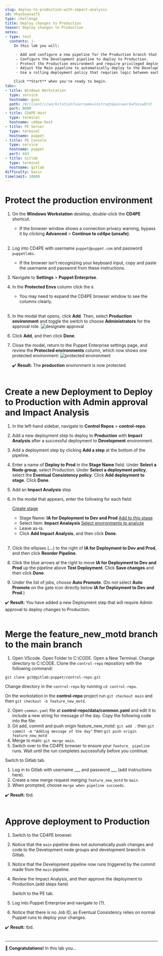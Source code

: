 ```yaml
---
slug: deploy-to-production-with-impact-analysis
id: hhyo5oaxazf5
type: challenge
title: Deploy changes to Production
teaser: Deploy changes to Production
notes:
- type: text
  contents: |-
    In this lab you will:

     - Add and configure a new pipeline for the Production branch that requires impact analysis and manual deployment.
     - Configure the Development pipeline to deploy to Production.
     - Protect the Production environment and require privileged deployment step approval.
     - Adjust the Main pipeline to automatically deploy to the Development branch from a git commit.
     - Use a rolling deployment policy that requries logic between each step.

    Click **Start** when you're ready to begin.
tabs:
- title: Windows Workstation
  type: service
  hostname: guac
  path: /#/client/c/workstation?username=instruqt&password=Passw0rd!
  port: 8080
- title: CD4PE-Host
  type: terminal
  hostname: cd4pe-host
- title: PE Server
  type: terminal
  hostname: puppet
- title: PE Console
  type: service
  hostname: puppet
  port: 443
- title: Gitlab
  type: terminal
  hostname: gitlab
difficulty: basic
timelimit: 10800
---
```

Protect the production environment
========
1. On the **Windows Workstation** desktop, double-click the **CD4PE** shortcut.
    - If the browser window shows a connection privacy warning, bypass it by clicking **Advanced** > **Continue to cd4pe (unsafe)**.<br><br>
1. Log into CD4PE with username `puppet@puppet.com` and password `puppetlabs`.
    - If the browser isn't recognizing your keyboard input, copy and paste the username and password from these instructions.
2. Navigate to **Settings** > **Puppet Enterprise**.
3. In the **Protected Envs** column click the `0`.
    - You may need to expand the CD4PE browser window to see the columns clearly.<br><br>
1. In the modal that opens, click **Add**. Then, select **Production environment** and toggle the switch to choose  **Administrators** for the approval role. ![designate approval](https://storage.googleapis.com/instruqt-images/PE501-Continuously%20Deliver/PE501-designate-approval.png)
1. Click **Add**, and then click **Done**.
1. Close the modal, return to the Puppet Enterprise settings page, and review the **Protected environments** column, which now shows one protected environment: ![protected environment](https://storage.googleapis.com/instruqt-images/PE501-Continuously%20Deliver/PE501-protectedenv.png)

    ✔️ **Result:** The **production** environment is now protected.<br><br>

Create a new Deployment to Deploy to Production with Admin approval and Impact Analysis
========
1. In the left-hand sidebar, navigate to **Control Repos** > **control-repo**.
2. Add a new deployment step to deploy to **Production** with **Impact Analysis** after a successful deployment to **Development** environment.
3. Add a deployment step by clicking **Add a step** at the bottom of the pipeline.
4. Enter a name of **Deploy to Prod** in the **Stage Name** field. Under **Select a Node group**, select Production. Under **Select a deployment policy**, select the **Eventual Consistency policy**. Click **Add deployment to stage**. Click **Done**.
5. Add an **Impact Analysis** step
1. In the modal that appears, enter the following for each field:

    <u>Create stage</u>
    - Stage Name: **IA for Deployment to Dev and Prod**
    <u>Add to this stage</u>
    - Select Item: **Impact Analaysis**
    <u>Select environments to analyze</u>
    - Leave as-is.
    - Click **Add Impact Analysis**, and then click **Done**.<br><br>

1. Click the ellipses (**...**) to the right of **IA for Deployment to Dev and Prod**, and then click **Reorder Pipeline**.
1. Click the blue arrows at the right to move **IA for Deployment to Dev and Prod** up the pipeline above **Test Deployment**. Click **Save changes** and then click **Done**.
1. Under the list of jobs, choose **Auto Promote**. (Do not select **Auto Promote** on the gate icon directly below **IA for Deployment to Dev and Prod**.)

✔️ **Result:** You have added a new Deployment step that will require Admin approval to deploy changes to Production.<br><br>

Merge the feature_new_motd branch to the main branch
========
1. Open VScode. Open Folder to C:\CODE. Open a New Terminal. Change directory to C:\CODE. Clone the `control-repo` repository with the following command:

```
git clone git@gitlab:puppet/control-repo.git
```
Change directory in the `control-repo` by running `cd control-repo`.

On the workstation in the **control-repo** project run `git checkout main` and then `git checkout -b feature_new_motd`.

2. Open `common.yaml` file at **control-repo/data/common.yaml** and edit it to include a new string for message of the day. Copy the following code into the file:
4. Git add, commit and push origin feature_new_motd: `git add .` then `git commit -m "Adding message of the day"` then `git push origin feature_new_motd`
5. Merge to main: `git merge main`.
6. Switch over to the CD4PE browser to ensure your `feature_ pipeline` runs. Wait until the run completes successfully before you continue.

Switch to Gitlab tab.

1. Log in to Gitlab with username ___ and password ___ (add instructions here).
1. Create a new merge request merging `feature_new_motd` to `main`.
8. When prompted, choose `merge when pipeline succeeds`.

✔️ **Result:** tbd.<br><br>

Approve deployment to Production
========
1. Switch to the CD4PE browser.
2. Notice that the `main` pipeline does not automatically push changes and code to the Development node groups and development branch in Gitlab.
3. Notice that the Development pipeline now runs triggered by the commit made from the `main` pipeline.
4. Review the Impact Analysis, and then approve the deployment to Production.(add steps here)

    Switch to the PE tab.

1. Log into Puppet Enterprise and navigate to (?).
1. Notice that there is no Job ID, as Eventual Consistency relies on normal Puppet runs to deploy your changes.

✔️ **Result:** tbd.<br><br>

-------
🎈 **Congratulations!** In this lab you...